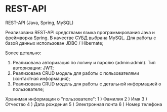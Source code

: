 # REST-API
REST-API (Java, Spring, MySQL) 

Реализована REST-API средствами языка программирования Java и фреймворка Spring.
В качестве СУБД выбрана MySQL. Для работы с базой данных использован JDBC / Hibernate;

Более детально:
  1. Реализована авторизация по логину и паролю (admin:admin). Тип авторизации: JWT;
  2. Реализована CRUD модель для работы с пользователями (контактная информация);
  3. Реализована CRUD модель для работы с детальной информацией о пользователе;
 
Хранимая информации о "пользователе":
1 ) Фамилия
2 ) Имя
3 ) Отчество
4 ) Дата рождения
5 ) Электронная почта
6 ) Номер телефона
